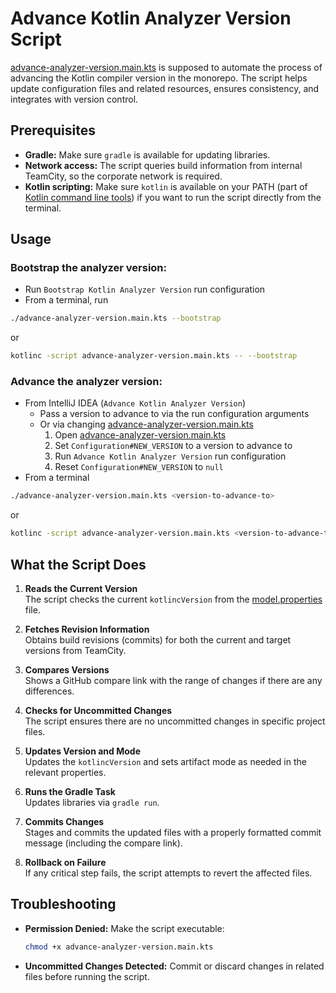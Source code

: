 # Advance Kotlin Analyzer Version Script

[advance-analyzer-version.main.kts](advance-analyzer-version.main.kts) is supposed to automate the process of advancing the Kotlin compiler version in the monorepo.
The script helps update configuration files and related resources, ensures consistency, and integrates with version control.

## Prerequisites

- **Gradle:** Make sure `gradle` is available for updating libraries.
- **Network access:** The script queries build information from internal TeamCity, so the corporate network is required.
- **Kotlin scripting:** Make sure `kotlin` is available on your PATH (part of [Kotlin command line tools](https://kotlinlang.org/docs/command-line.html)) if you want to run the script directly from the terminal.

## Usage

### Bootstrap the analyzer version:

- Run `Bootstrap Kotlin Analyzer Version` run configuration
- From a terminal, run
```bash
./advance-analyzer-version.main.kts --bootstrap
``` 
or
```bash
kotlinc -script advance-analyzer-version.main.kts -- --bootstrap
```

### Advance the analyzer version:

- From IntelliJ IDEA (`Advance Kotlin Analyzer Version`)
  - Pass a version to advance to via the run configuration arguments
  - Or via changing [advance-analyzer-version.main.kts](advance-analyzer-version.main.kts)
    1. Open [advance-analyzer-version.main.kts](advance-analyzer-version.main.kts)
    2. Set `Configuration#NEW_VERSION` to a version to advance to 
    3. Run `Advance Kotlin Analyzer Version` run configuration
    4. Reset `Configuration#NEW_VERSION` to `null`
- From a terminal
```bash
./advance-analyzer-version.main.kts <version-to-advance-to>
``` 
or
```bash
kotlinc -script advance-analyzer-version.main.kts <version-to-advance-to>
```

## What the Script Does

1. **Reads the Current Version**  
   The script checks the current `kotlincVersion` from the [model.properties](resources/model.properties) file.

2. **Fetches Revision Information**  
   Obtains build revisions (commits) for both the current and target versions from TeamCity.

3. **Compares Versions**  
   Shows a GitHub compare link with the range of changes if there are any differences.

4. **Checks for Uncommitted Changes**  
   The script ensures there are no uncommitted changes in specific project files.

5. **Updates Version and Mode**  
   Updates the `kotlincVersion` and sets artifact mode as needed in the relevant properties.

6. **Runs the Gradle Task**  
   Updates libraries via `gradle run`.

7. **Commits Changes**  
   Stages and commits the updated files with a properly formatted commit message (including the compare link).

8. **Rollback on Failure**  
   If any critical step fails, the script attempts to revert the affected files.

## Troubleshooting

- **Permission Denied:** Make the script executable:
  ```bash
  chmod +x advance-analyzer-version.main.kts
  ```
- **Uncommitted Changes Detected:** Commit or discard changes in related files before running the script.

